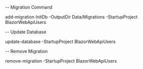 -- Migration Command

add-migration InitDb -OutputDir  Data/Migrations  -StartupProject BlazorWebApiUsers

-- Update Database

update-database -StartupProject BlazorWebApiUsers 

-- Remove Migration

remove-migration -StartupProject BlazorWebApiUsers 